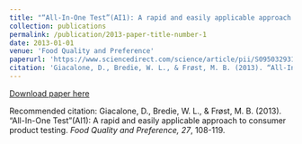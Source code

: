 ```yaml
---
title: "“All-In-One Test”(AI1): A rapid and easily applicable approach to consumer product testing"
collection: publications
permalink: /publication/2013-paper-title-number-1
date: 2013-01-01
venue: 'Food Quality and Preference'
paperurl: 'https://www.sciencedirect.com/science/article/pii/S0950329312001942'
citation: 'Giacalone, D., Bredie, W. L., & Frøst, M. B. (2013). “All-In-One Test”(AI1): A rapid and easily applicable approach to consumer product testing. *Food Quality and Preference, 27*, 108-119.'
---
```


[Download paper here](https://github.com/yxj-HGNwmb5kdp8ewr/yxj-HGNwmb5kdp8ewr.github.io/blob/master/files/Giacalone%20et%20al%20(2013)%20Food%20Qual%20Prefer.pdf)

Recommended citation: Giacalone, D., Bredie, W. L., & Frøst, M. B. (2013). “All-In-One Test”(AI1): A rapid and easily applicable approach to consumer product testing. <i>Food Quality and Preference, 27</i>, 108-119.
